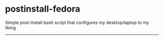 # postinstall-fedora

Simple post-install bash script that configures my desktop/laptop to my liking

---
